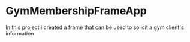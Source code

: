 # GymMembershipFrameApp
In this project i created a frame that can be used to solicit a gym client's information
